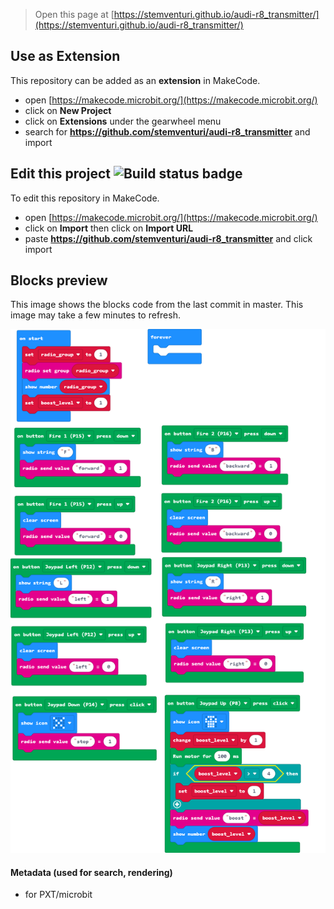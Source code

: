 
> Open this page at [https://stemventuri.github.io/audi-r8_transmitter/](https://stemventuri.github.io/audi-r8_transmitter/)

## Use as Extension

This repository can be added as an **extension** in MakeCode.

* open [https://makecode.microbit.org/](https://makecode.microbit.org/)
* click on **New Project**
* click on **Extensions** under the gearwheel menu
* search for **https://github.com/stemventuri/audi-r8_transmitter** and import

## Edit this project ![Build status badge](https://github.com/stemventuri/audi-r8_transmitter/workflows/MakeCode/badge.svg)

To edit this repository in MakeCode.

* open [https://makecode.microbit.org/](https://makecode.microbit.org/)
* click on **Import** then click on **Import URL**
* paste **https://github.com/stemventuri/audi-r8_transmitter** and click import

## Blocks preview

This image shows the blocks code from the last commit in master.
This image may take a few minutes to refresh.

![A rendered view of the blocks](https://github.com/stemventuri/audi-r8_transmitter/raw/master/.github/makecode/blocks.png)

#### Metadata (used for search, rendering)

* for PXT/microbit
<script src="https://makecode.com/gh-pages-embed.js"></script><script>makeCodeRender("{{ site.makecode.home_url }}", "{{ site.github.owner_name }}/{{ site.github.repository_name }}");</script>
